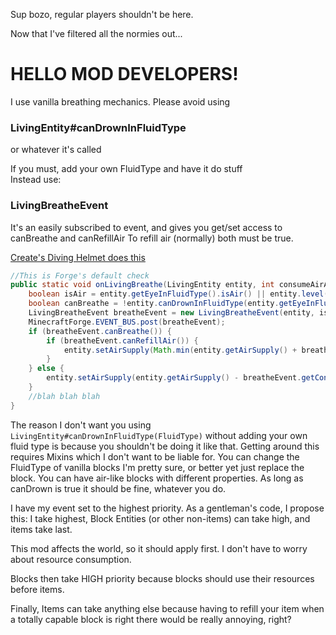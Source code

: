Sup bozo, regular players shouldn't be here.

Now that I've filtered all the normies out...

# HELLO MOD DEVELOPERS!

I use vanilla breathing mechanics. Please avoid using 
### LivingEntity#canDrownInFluidType
or whatever it's called

If you must, add your own FluidType and have it do stuff
<br/>
Instead use:
### LivingBreatheEvent

It's an easily subscribed to event, and gives you get/set access to canBreathe and canRefillAir
To refill air (normally) both must be true.

[Create's Diving Helmet does this](https://github.com/Creators-of-Create/Create/blob/mc1.20.1/dev/src/main/java/com/simibubi/create/content/equipment/armor/DivingHelmetItem.java#L123)
```java
//This is Forge's default check
public static void onLivingBreathe(LivingEntity entity, int consumeAirAmount, int refillAirAmount) {
    boolean isAir = entity.getEyeInFluidType().isAir() || entity.level().getBlockState(BlockPos.containing(entity.getX(), entity.getEyeY(), entity.getZ())).is(net.minecraft.world.level.block.Blocks.BUBBLE_COLUMN);
    boolean canBreathe = !entity.canDrownInFluidType(entity.getEyeInFluidType()) || MobEffectUtil.hasWaterBreathing(entity) || entity instanceof Player && ((Player) entity).getAbilities().invulnerable;
    LivingBreatheEvent breatheEvent = new LivingBreatheEvent(entity, isAir || canBreathe, consumeAirAmount, refillAirAmount, isAir);
    MinecraftForge.EVENT_BUS.post(breatheEvent);
    if (breatheEvent.canBreathe()) {
        if (breatheEvent.canRefillAir()) {
            entity.setAirSupply(Math.min(entity.getAirSupply() + breatheEvent.getRefillAirAmount(), entity.getMaxAirSupply()));
        }
    } else {
        entity.setAirSupply(entity.getAirSupply() - breatheEvent.getConsumeAirAmount());
    }
    //blah blah blah
}
```

The reason I don't want you using `LivingEntity#canDrownInFluidType(FluidType)` without adding your own fluid type is because you shouldn't be doing it like that. Getting around this requires Mixins which I don't want to be liable for.
You can change the FluidType of vanilla blocks I'm pretty sure, or better yet just replace the block. 
You can have air-like blocks with different properties. As long as canDrown is true it should be fine, whatever you do.

I have my event set to the highest priority. As a gentleman's code, I propose this:
I take highest, Block Entities (or other non-items) can take high, and items take last.

This mod affects the world, so it should apply first. I don't have to worry about resource consumption.

Blocks then take HIGH priority because blocks should use their resources before items.

Finally, Items can take anything else because having to refill your item when a totally capable block is right there would be really annoying, right? 
